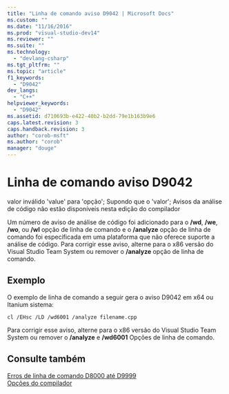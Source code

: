 ```yaml
---
title: "Linha de comando aviso D9042 | Microsoft Docs"
ms.custom: ""
ms.date: "11/16/2016"
ms.prod: "visual-studio-dev14"
ms.reviewer: ""
ms.suite: ""
ms.technology: 
  - "devlang-csharp"
ms.tgt_pltfrm: ""
ms.topic: "article"
f1_keywords: 
  - "D9042"
dev_langs: 
  - "C++"
helpviewer_keywords: 
  - "D9042"
ms.assetid: d710693b-e422-40b2-b2dd-79e1b163b9e6
caps.latest.revision: 3
caps.handback.revision: 3
author: "corob-msft"
ms.author: "corob"
manager: "douge"
---
```

# Linha de comando aviso D9042
valor inválido 'value' para 'opção'; Supondo que o 'valor'; Avisos da análise de código não estão disponíveis nesta edição do compilador  
  
 Um número de aviso de análise de código foi adicionado para o **\/wd**, **\/we**, **\/wo**, ou **\/wl** opção de linha de comando e o **\/analyze** opção de linha de comando foi especificada em uma plataforma que não oferece suporte a análise de código. Para corrigir esse aviso, alterne para o x86 versão do Visual Studio Team System ou remover o **\/analyze** opção de linha de comando.  
  
## Exemplo  
 O exemplo de linha de comando a seguir gera o aviso D9042 em x64 ou Itanium sistema:  
  
```  
cl /EHsc /LD /wd6001 /analyze filename.cpp  
```  
  
 Para corrigir esse aviso, alterne para o x86 versão do Visual Studio Team System ou remover o **\/analyze** e **\/wd6001** Opções de linha de comando.  
  
## Consulte também  
 [Erros de linha de comando D8000 até D9999](/visual-cpp/error-messages/tool-errors/command-line-errors-d8000-through-d9999)   
 [Opções do compilador](/visual-cpp/build/reference/compiler-options)